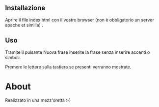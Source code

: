 ## Installazione
Aprire il file index.html con il vostro browser (non è obbligatorio un server apache et similia) .
## Uso
Tramite il pulsante Nuova frase inserite la frase senza inserire accenti o simboli.

Premere le lettere sulla tastiera se presenti verranno mostrate.
# About
Realizzato in una mezz'oretta :-)

